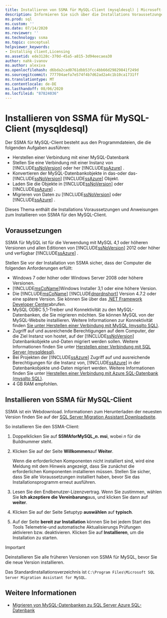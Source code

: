 ```yaml
---
title: Installieren von SSMA für MySQL-Client (mysqldesql) | Microsoft-Dokumentation
description: Informieren Sie sich über die Installations Voraussetzungen für den SQL Server Migration Assistant (SSMA) für MySQL-Client und die Vorgehensweise zum Installieren von.
ms.prod: sql
ms.custom: ''
ms.date: 07/14/2020
ms.reviewer: ''
ms.technology: ssma
ms.topic: conceptual
helpviewer_keywords:
- Installing client,Licensing
ms.assetid: ede3128c-370d-45a5-a815-3d94eecaea30
author: nahk-ivanov
ms.author: alexiva
ms.openlocfilehash: d6bda2cad0761dbb53fcc4bb66d29829841f249d
ms.sourcegitcommit: 777704aefa7e574f4b7d62ad2a4c1b10ca1731ff
ms.translationtype: MT
ms.contentlocale: de-DE
ms.lasthandoff: 08/06/2020
ms.locfileid: "87824036"
---
```

# <a name="installing-ssma-for-mysql-client-mysqltosql"></a>Installieren von SSMA für MySQL-Client (mysqldesql)

Der SSMA für MySQL-Client besteht aus den Programmdateien, die die folgenden Aufgaben ausführen:

- Herstellen einer Verbindung mit einer MySQL-Datenbank  
- Stellen Sie eine Verbindung mit einer Instanz von [!INCLUDE[ssNoVersion](../../includes/ssnoversion-md.md)] oder her [!INCLUDE[ssAzure](../../includes/ssazure_md.md)] .
- Konvertieren der MySQL-Datenbankobjekte in das-oder das- [!INCLUDE[ssNoVersion](../../includes/ssnoversion-md.md)] [!INCLUDE[ssAzure](../../includes/ssazure_md.md)] Objekt.
- Laden Sie die Objekte in [!INCLUDE[ssNoVersion](../../includes/ssnoversion-md.md)] oder [!INCLUDE[ssAzure](../../includes/ssazure_md.md)] .
- Migrieren von Daten zu [!INCLUDE[ssNoVersion](../../includes/ssnoversion-md.md)] oder [!INCLUDE[ssAzure](../../includes/ssazure_md.md)] .

Dieses Thema enthält die Installations Voraussetzungen und Anweisungen zum Installieren von SSMA für den MySQL-Client.

## <a name="prerequisites"></a>Voraussetzungen

SSMA für MySQL ist für die Verwendung mit MySQL 4,1 oder höheren Versionen und allen Editionen von [!INCLUDE[ssNoVersion](../../includes/ssnoversion-md.md)] 2012 oder höher und verfügbar [!INCLUDE[ssAzure](../../includes/ssazure_md.md)] .

Stellen Sie vor der Installation von SSMA sicher, dass der Computer die folgenden Anforderungen erfüllt:

- Windows 7 oder höher oder Windows Server 2008 oder höhere Versionen.
- [!INCLUDE[msCoName](../../includes/msconame_md.md)]Windows Installer 3,1 oder eine höhere Version.
- Die [!INCLUDE[msCoName](../../includes/msconame_md.md)] [!INCLUDE[dnprdnshort](../../includes/dnprdnshort_md.md)] Version 4.7.2 oder eine spätere Version. Sie können Sie über das [.NET Framework Developer Center](https://go.microsoft.com/fwlink/?LinkId=48882)abrufen.
- MySQL ODBC 5,1-Treiber und Konnektivität zu den MySQL-Datenbanken, die Sie migrieren möchten. Sie können MySQL von der MySQL-Website installieren. Weitere Informationen zur Konnektivität finden [Sie unter Herstellen einer Verbindung mit MySQL &#40;mysqlto SQL&#41;](../../ssma/mysql/connecting-to-mysql-mysqltosql.md).
- Zugriff auf und ausreichende Berechtigungen auf dem Computer, der die Ziel Instanz von hostet, auf der [!INCLUDE[ssNoVersion](../../includes/ssnoversion-md.md)] Datenbankobjekte und-Daten migriert werden sollen. Weitere Informationen finden Sie unter [Herstellen einer Verbindung mit SQL Server &#40;mysqldesql&#41;](../../ssma/mysql/connecting-to-sql-server-mysqltosql.md).
- Bei Projekten der [!INCLUDE[ssAzure](../../includes/ssazure_md.md)] Zugriff auf und ausreichende Berechtigungen für die Instanz von, [!INCLUDE[ssAzure](../../includes/ssazure_md.md)] in der Datenbankobjekte und-Daten migriert werden. Weitere Informationen finden Sie unter [Herstellen einer Verbindung mit Azure SQL-Datenbank &#40;mysqlto SQL&#41;](../../ssma/mysql/connecting-to-azure-sql-db-mysqltosql.md).
- 4 GB RAM empfohlen.

## <a name="installing-ssma-for-mysql-client"></a>Installieren von SSMA für MySQL-Client

SSMA ist ein Webdownload. Informationen zum Herunterladen der neuesten Version finden Sie auf der [SQL Server Migration Assistant Downloadseite](https://aka.ms/ssmaformysql).

So installieren Sie den SSMA-Client:

1. Doppelklicken Sie auf **SSMAforMySQL_*n*. msi**, wobei *n* für die Buildnummer steht.
2. Klicken Sie auf der Seite **Willkommen**auf **Weiter**.

   Wenn die erforderlichen Komponenten nicht installiert sind, wird eine Meldung mit dem Hinweis angezeigt, dass Sie zunächst die erforderlichen Komponenten installieren müssen. Stellen Sie sicher, dass Sie alle Voraussetzungen installiert haben, bevor Sie das Installationsprogramm erneut ausführen.

3. Lesen Sie den Endbenutzer-Lizenzvertrag. Wenn Sie zustimmen, wählen Sie **Ich akzeptiere die Vereinbarung**aus, und klicken Sie dann auf **weiter**.
4. Klicken Sie auf der Seite Setuptyp **auswählen** auf **typisch**.
5. Auf der Seite **bereit zur Installation** können Sie bei jedem Start des Tools Telemetrie-und automatische Aktualisierungs Prüfungen aktivieren bzw. deaktivieren. Klicken Sie auf **Installieren**, um die Installation zu starten.

> [!IMPORTANT]
> Deinstallieren Sie alle früheren Versionen von SSMA für MySQL, bevor Sie die neue Version installieren.

Das Standardinstallationsverzeichnis ist `C:\Program Files\Microsoft SQL Server Migration Assistant for MySQL`.

## <a name="see-also"></a>Weitere Informationen

- [Migrieren von MySQL-Datenbanken zu SQL Server Azure SQL-Datenbank](../../ssma/mysql/migrating-mysql-databases-to-sql-server-azure-sql-db-mysqltosql.md)  
